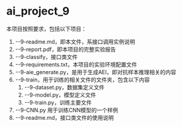 # ai_project_9

本项目按照要求，包括以下项目：

1. --9-readme.md，即本文件，系接口调用实例说明
2. --9-report.pdf，即本项目的完整实验报告
3. --9-classify，接口类文件
4. --9-requirements.txt，本项目的实验环境配置文件
5. --9-aie_generate.py，是用于生成AEI，即对抗样本推理相关的内容
6. --9-train，用于训练的相关文件的文件夹，包含以下内容
   1. --9-dataset.py，数据集定义文件
   2. --9-model.py，模型定义文件
   3. --9-train.py，训练主要文件
7. --9-CNN.py 用于训练CNN模型的一个样例
8. --9-readme.md，接口类文件的使用说明
